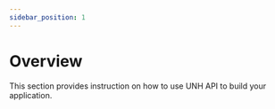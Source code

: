 ```yaml
---
sidebar_position: 1
---
```

# Overview

This section provides instruction on how to use UNH API to build your application.
